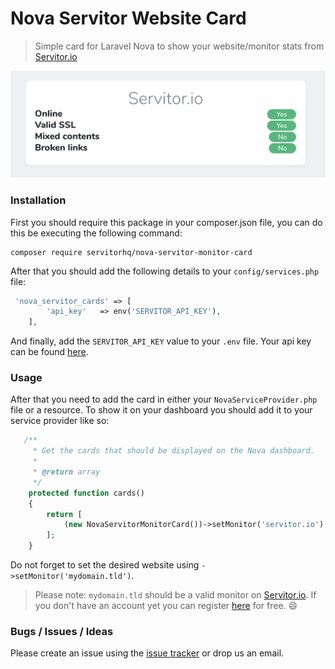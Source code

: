 # Nova Servitor Website Card
> Simple card for Laravel Nova to show your website/monitor stats from [Servitor.io](https://servitor.io)
  
 ![Servitor Website Card](https://raw.githubusercontent.com/Servitorhq/nova-servitor-website-card/master/screenshot.png)
 
 ### Installation
 First you should require this package in your composer.json file, you can do this be executing the following command:
 ```
composer require servitorhq/nova-servitor-monitor-card
 ```
 
 After that you should add the following details to your `config/services.php` file:
 ```php
  'nova_servitor_cards' => [
         'api_key'   => env('SERVITOR_API_KEY'),
     ],
 ```
 And finally, add the `SERVITOR_API_KEY` value to your `.env` file. Your api key can be found [here](https://servitor.io/admin/profile).
 
 ### Usage
 After that you need to add the card in either your `NovaServiceProvider.php` file or a resource. To show it on your dashboard you should add it to your service provider like so:
 ```php
    /**
      * Get the cards that should be displayed on the Nova dashboard.
      *
      * @return array
      */
     protected function cards()
     {
         return [
             (new NovaServitorMonitorCard())->setMonitor('servitor.io'),
         ];
     }
 ```
 
 Do not forget to set the desired website using `->setMonitor('mydomain.tld')`.
 
 > Please note: `mydomain.tld` should be a valid monitor on [Servitor.io](https://servitor.io). If you don't have an account yet you can register [here](https://servitor.io/register) for free. 😄
 
 ### Bugs / Issues / Ideas
 Please create an issue using the [issue tracker](https://github.com/Servitorhq/nova-servitor-website-card/issues) or drop us an email.